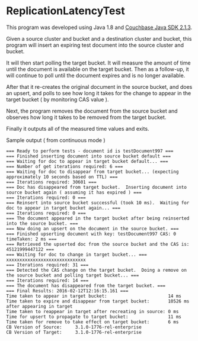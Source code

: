 # ReplicationLatencyTest

This program was developed using Java 1.8 and [Couchbase Java SDK 2.1.3](http://packages.couchbase.com/clients/java/2.1.3/Couchbase-Java-Client-2.1.3.zip).

Given a source cluster and bucket and a destination cluster and bucket, this program will insert an expiring test document into the source cluster and bucket.

It will then start polling the target bucket.  It will measure the amount of time until the document is available on the target bucket.  Then as a follow-up, it will continue to poll until the document expires and is no longer available.

After that it re-creates the original document in the source bucket, and does an upsert, and polls to see how long it takes for the change to appear in the target bucket ( by monitoring CAS value ).

Next, the program removes the document from the source bucket and observes how long it takes to be removed from the target bucket.

Finally it outputs all of the measured time values and exits.

Sample output ( from continuous mode )

    === Ready to perform tests - document id is testDocument997 ===
    === Finished inserting document into source bucket default ===
    === Waiting for doc to appear in target bucket default... ===
    === Number of get iterations required: 6 ===
    === Waiting for doc to disappear from target bucket... (expecting approximately 10 seconds based on TTL) ===
    === Iterations required: 30601 ===
    === Doc has disappeared from target bucket.  Inserting document into source bucket again ( assuming it has expired ) ===
    === Iterations required: 0 ===
    === Reinsert into source bucket successful (took 10 ms).  Waiting for doc to appear in target bucket again... ===
    === Iterations required: 0 ===
    === The document appeared in the target bucket after being reinserted into the source bucket. ===
    === Now doing an upsert on the document in the source bucket. ===
    === Finished upserting document with key: testDocument997 CAS: 0 timeTaken: 2 ms ===
    === Retrieved the upserted doc from the source bucket and the CAS is: 45121999447122 ===
    === Waiting for doc to change in target bucket... ===
    xxxxxxxxxxxxxxxxxxxxxxxxxxxxxx
    === Iterations required: 31 ===
    === Detected the CAS change on the target bucket.  Doing a remove on the source bucket and polling target bucket... ===
    === Iterations required: 14 ===
    === The document has disappeared from the target bucket. ===
    === Final Results: 2016-02-12T12:16:15.161 ===
    Time taken to appear in target bucket:                       14 ms
    Time taken to expire and disappear from target bucket:       10526 ms after appearing in target
    Time taken to reappear in target after recreating in source: 0 ms
    Time for upsert to propagate to target bucket:               11 ms
    Time taken for remove to take effect on target bucket:       6 ms
    CB Version of Source:     3.1.0-1776-rel-enterprise
    CB Version of Target:     3.1.0-1776-rel-enterprise
